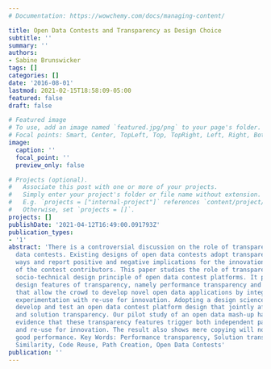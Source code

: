 ```yaml
---
# Documentation: https://wowchemy.com/docs/managing-content/

title: Open Data Contests and Transparency as Design Choice
subtitle: ''
summary: ''
authors:
- Sabine Brunswicker
tags: []
categories: []
date: '2016-08-01'
lastmod: 2021-02-15T18:58:09-05:00
featured: false
draft: false

# Featured image
# To use, add an image named `featured.jpg/png` to your page's folder.
# Focal points: Smart, Center, TopLeft, Top, TopRight, Left, Right, BottomLeft, Bottom, BottomRight.
image:
  caption: ''
  focal_point: ''
  preview_only: false

# Projects (optional).
#   Associate this post with one or more of your projects.
#   Simply enter your project's folder or file name without extension.
#   E.g. `projects = ["internal-project"]` references `content/project/deep-learning/index.md`.
#   Otherwise, set `projects = []`.
projects: []
publishDate: '2021-04-12T16:49:00.091793Z'
publication_types:
- '1'
abstract: 'There is a controversial discussion on the role of transparency in open
  data contests. Existing designs of open data contests adopt transparency in different
  ways and report positive and negative implications for the innovation productivity
  of the contest contributors. This paper studies the role of transparency as an essential
  socio-technical design principle of open data contest platforms. It proposes two
  design features of transparency, namely performance transparency and solution transparency
  that allow the crowd to develop novel open data applications by integrating entrepreneurial
  experimentation with re-use for innovation. Adopting a design science method, we
  develop and test an open data contest platform design that jointly affords performance
  and solution transparency. Our pilot study of an open data mash-up hackathon provides
  evidence that these transparency features trigger both independent path creation
  and re-use for innovation. The result also shows mere copying will not result in
  good performance. Key Words: Performance transparency, Solution transparency, Technology
  Similarity, Code Reuse, Path Creation, Open Data Contests'
publication: ''
---
```

